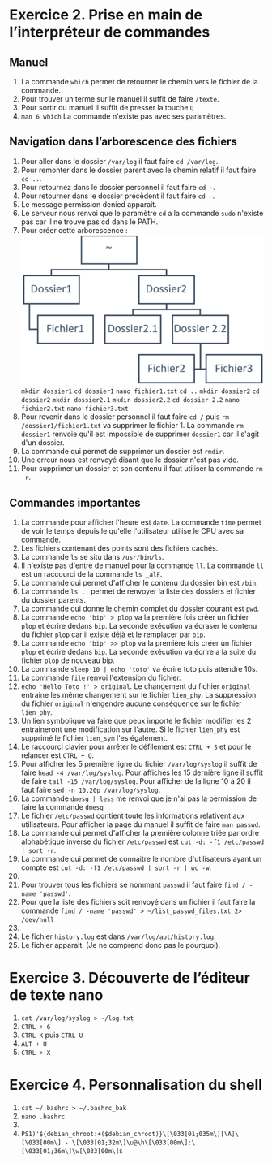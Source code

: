 
# Exercice 2. Prise en main de l’interpréteur de commandes

## Manuel
1.  La commande `which` permet de retourner le chemin vers le fichier de la commande.
2. Pour trouver un terme sur le manuel il suffit de faire `/texte`.
3. Pour sortir du manuel il suffit de presser la touche `Q`
4. `man 6 which` La commande n'existe pas avec ses paramètres.

## Navigation dans l’arborescence des fichiers
1. Pour aller dans le dossier `/var/log` il faut faire `cd /var/log`.
2. Pour remonter dans le dossier parent avec le chemin relatif il faut faire `cd ..`.
3. Pour retournez dans le dossier personnel il faut faire `cd ~`.
4. Pour retourner dans le dossier précèdent il faut faire `cd -`.
5. Le message permission denied apparait.
6. Le serveur nous renvoi que le paramètre `cd` a la commande `sudo` n'existe pas car il ne trouve pas cd dans le PATH. 
7. Pour créer cette arborescence : 
![arborescence](image.png)
`mkdir dossier1`
`cd dossier1`
`nano fichier1.txt`
`cd ..`
`mkdir dossier2`
`cd dossier2`
`mkdir dossier2.1`
`mkdir dossier2.2`
`cd dossier 2.2`
`nano fichier2.txt`
`nano fichier3.txt`
8. Pour revenir dans le dossier personnel il faut faire `cd /` puis `rm /dossier1/fichier1.txt` va supprimer le fichier 1. La commande `rm dossier1` renvoie qu'il est impossible de supprimer `dossier1` car il s'agit d'un dossier.
9. La commande qui permet de supprimer un dossier est `rmdir`.
10. Une erreur nous est renvoyé disant que le dossier n'est pas vide. 
11. Pour supprimer un dossier et son contenu il faut utiliser la commande `rm -r`.

## Commandes importantes
1. La commande pour afficher l'heure est `date`. La commande `time` permet de voir le temps depuis le qu'elle l'utilisateur utilise le CPU avec sa commande.
2. Les fichiers contenant des points sont des fichiers cachés.
3. La commande `ls` se situ dans `/usr/bin/ls`.
4. Il n'existe pas d'entré de manuel pour la commande `ll`. La commande `ll` est un raccourci de la commande `ls _alF`.
5. La commande qui permet d'afficher le contenu du dossier bin est `/bin`.
6. La commande `ls ..` permet de renvoyer la liste des dossiers et fichier du dossier parents.
7. La commande qui donne le chemin complet du dossier courant est `pwd`.
8. La commande `echo 'bip' > plop` va la première fois créer un fichier `plop` et écrire dedans `bip`. La seconde exécution va écraser le contenu du fichier `plop` car il existe déjà et le remplacer par `bip`.
9. La commande `echo 'bip' >> plop` va la première fois créer un fichier `plop` et écrire dedans `bip`. La seconde exécution va écrire a la suite du fichier `plop` de nouveau bip.
10. La commande `sleep 10 | echo 'toto'` va écrire toto puis attendre 10s.
11. La commande `file` renvoi l'extension du fichier.
12. `echo 'Hello Toto !' > original`. Le changement du fichier `original` entraine les même changement sur le fichier `lien_phy`. La suppression du fichier `original` n'engendre aucune conséquence sur le fichier `lien_phy`.
13. Un lien symbolique va faire que peux importe le fichier modifier les 2 entraineront une modification sur l'autre. Si le fichier `lien_phy` est supprimé le fichier `lien_sym` l'es également.
14. Le raccourci clavier pour arrêter le défilement est `CTRL + S` et pour le relancer est `CTRL + Q`.
15. Pour afficher les 5 première ligne du fichier `/var/log/syslog` il suffit de faire `head -4 /var/log/syslog`. Pour affiches les 15 dernière ligne il suffit de faire `tail -15 /var/log/syslog`. Pour afficher de la ligne 10 à 20 il faut faire `sed -n 10,20p /var/log/syslog`.
16. La commande `dmesg | less` me renvoi que je n'ai pas la permission de faire la commande `dmesg`
17. Le fichier `/etc/passwd` contient toute les informations relativent aux utilisateurs. Pour afficher la page du manuel il suffit de faire `man passwd`.
18. La commande qui permet d'afficher la première colonne triée par ordre alphabétique inverse du fichier `/etc/passwd` est `cut -d: -f1 /etc/passwd | sort -r`.
19. La commande qui permet de connaitre le nombre d'utilisateurs ayant un compte est `cut -d: -f1 /etc/passwd | sort -r | wc -w`.
20. 
21. Pour trouver tous les fichiers se nommant `passwd` il faut faire `find / -name 'passwd'`.
22. Pour que la liste des fichiers soit renvoyé dans un fichier il faut faire la commande `find / -name 'passwd' > ~/list_passwd_files.txt 2> /dev/null`
23. 
24. Le fichier `history.log` est dans `/var/log/apt/history.log`.
25. Le fichier apparait. (Je ne comprend donc pas le pourquoi).

# Exercice 3. Découverte de l’éditeur de texte nano
1. `cat /var/log/syslog > ~/log.txt`
2. `CTRL + 6`
3. `CTRL K` puis `CTRL U`
4. `ALT + U`
5. `CTRL + X`

# Exercice 4. Personnalisation du shell
1. `cat ~/.bashrc > ~/.bashrc_bak`
2. `nano .bashrc`
3. 
4. `PS1)'${debian_chroot:+($debian_chroot)}\[\033[01;035m\][\A]\[\033[00m\] - \[\033[01;32m\]\u@\h\[\033[00m\]:\[\033[01;36m\]\w[\033[00m\]$`
